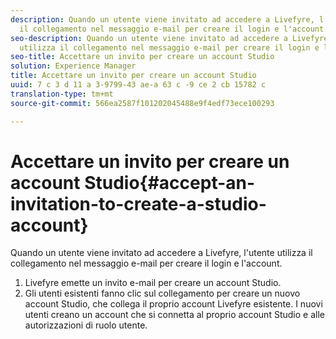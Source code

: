 ```yaml
---
description: Quando un utente viene invitato ad accedere a Livefyre, l'utente utilizza
  il collegamento nel messaggio e-mail per creare il login e l'account.
seo-description: Quando un utente viene invitato ad accedere a Livefyre, l'utente
  utilizza il collegamento nel messaggio e-mail per creare il login e l'account.
seo-title: Accettare un invito per creare un account Studio
solution: Experience Manager
title: Accettare un invito per creare un account Studio
uuid: 7 c 3 d 11 a 3-9799-43 ae-a 63 c -9 ce 2 cb 15782 c
translation-type: tm+mt
source-git-commit: 566ea2587f101202045488e9f4edf73ece100293

---
```



# Accettare un invito per creare un account Studio{#accept-an-invitation-to-create-a-studio-account}

Quando un utente viene invitato ad accedere a Livefyre, l'utente utilizza il collegamento nel messaggio e-mail per creare il login e l'account.

1. Livefyre emette un invito e-mail per creare un account Studio.
1. Gli utenti esistenti fanno clic sul collegamento per creare un nuovo account Studio, che collega il proprio account Livefyre esistente. I nuovi utenti creano un account che si connetta al proprio account Studio e alle autorizzazioni di ruolo utente.

